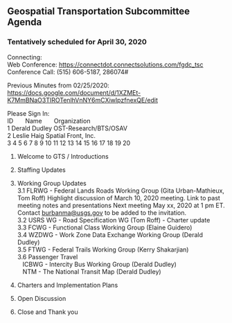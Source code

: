 ## Geospatial Transportation Subcommittee Agenda    
### Tentatively scheduled for April 30, 2020

Connecting:   
Web Conference: https://connectdot.connectsolutions.com/fgdc_tsc   
Conference Call: (515) 606-5187, 286074#   

Previous Minutes from 02/25/2020: https://docs.google.com/document/d/1XZMEt-K7MmBNaO3TIROTenlhVnNY6mCXiwIpzfnexQE/edit

Please Sign In:    
ID &nbsp; &nbsp; &nbsp; Name &nbsp; &nbsp; &nbsp; Organization   
1   Derald Dudley   OST-Research/BTS/OSAV   
2   Leslie Haig   Spatial Front, Inc.   
3
4
5
6
7
8
9
10
11
12
13
14
15
16
17
18
19
20   

1. Welcome to GTS / Introductions   

2. Staffing Updates   

3. Working Group Updates   
3.1 FLRWG - Federal Lands Roads Working Group (Gita Urban-Mathieux, Tom Roff)
Highlight discussion of March 10, 2020 meeting.
Link to past meeting notes and presentations
Next meeting May xx, 2020 at 1 pm ET. Contact burbanma@usgs.gov to be added to the invitation.   
3.2 USRS WG - Road Specification WG (Tom Roff) - Charter update   
3.3 FCWG - Functional Class Working Group (Elaine Guidero)   
3.4 WZDWG - Work Zone Data Exchange Working Group (Derald Dudley)   
3.5 FTWG - Federal Trails Working Group (Kerry Shakarjian)   
3.6 Passenger Travel   
&nbsp;&nbsp; ICBWG - Intercity Bus Working Group (Derald Dudley)   
&nbsp;&nbsp; NTM - The National Transit Map (Derald Dudley)   

4. Charters and Implementation Plans   

5. Open Discussion   

6. Close and Thank you   

